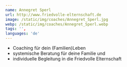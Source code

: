 ```yaml
---
name: Annegret Sperl
url: http://www.friedvolle-elternschaft.de
image: /static/img/coaches/Annegret_Sperl.jpg
webp: /static/img/coaches/Annegret_Sperl.webp
tags: '',
languages: 'de'
---
```


<ul><li>Coaching für dein (Familien)Leben</li><li>systemische Beratung für deine Familie und</li><li>individuelle Begleitung in die Friedvolle Elternschaft</li></ul>